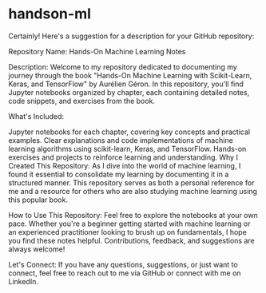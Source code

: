 # handson-ml

Certainly! Here's a suggestion for a description for your GitHub repository:

Repository Name: Hands-On Machine Learning Notes

Description:
Welcome to my repository dedicated to documenting my journey through the book "Hands-On Machine Learning with Scikit-Learn, Keras, and TensorFlow" by Aurélien Géron. In this repository, you'll find Jupyter notebooks organized by chapter, each containing detailed notes, code snippets, and exercises from the book.

What's Included:

Jupyter notebooks for each chapter, covering key concepts and practical examples.
Clear explanations and code implementations of machine learning algorithms using scikit-learn, Keras, and TensorFlow.
Hands-on exercises and projects to reinforce learning and understanding.
Why I Created This Repository:
As I dive into the world of machine learning, I found it essential to consolidate my learning by documenting it in a structured manner. This repository serves as both a personal reference for me and a resource for others who are also studying machine learning using this popular book.

How to Use This Repository:
Feel free to explore the notebooks at your own pace. Whether you're a beginner getting started with machine learning or an experienced practitioner looking to brush up on fundamentals, I hope you find these notes helpful. Contributions, feedback, and suggestions are always welcome!

Let's Connect:
If you have any questions, suggestions, or just want to connect, feel free to reach out to me via GitHub or connect with me on LinkedIn.
